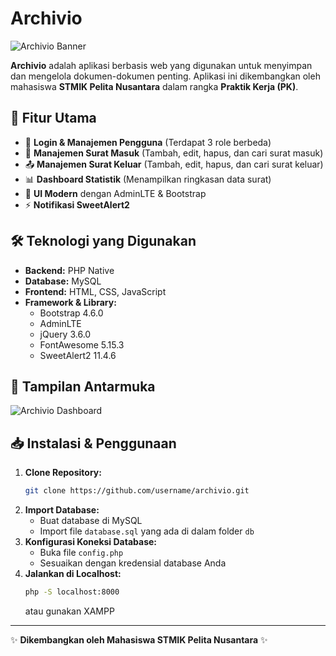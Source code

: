 # Archivio

![Archivio Banner](https://github.com/refintarigan/arsip_surat/assets/img/login.jpg)

**Archivio** adalah aplikasi berbasis web yang digunakan untuk menyimpan dan mengelola dokumen-dokumen penting. Aplikasi ini dikembangkan oleh mahasiswa **STMIK Pelita Nusantara** dalam rangka **Praktik Kerja (PK)**.

## 🚀 Fitur Utama

- 🔐 **Login & Manajemen Pengguna** (Terdapat 3 role berbeda)
- 📩 **Manajemen Surat Masuk** (Tambah, edit, hapus, dan cari surat masuk)
- 📤 **Manajemen Surat Keluar** (Tambah, edit, hapus, dan cari surat keluar)
- 📊 **Dashboard Statistik** (Menampilkan ringkasan data surat)
- 🎨 **UI Modern** dengan AdminLTE & Bootstrap
- ⚡ **Notifikasi SweetAlert2**

## 🛠️ Teknologi yang Digunakan

- **Backend:** PHP Native
- **Database:** MySQL
- **Frontend:** HTML, CSS, JavaScript
- **Framework & Library:**
  - Bootstrap 4.6.0
  - AdminLTE
  - jQuery 3.6.0
  - FontAwesome 5.15.3
  - SweetAlert2 11.4.6

## 📸 Tampilan Antarmuka

![Archivio Dashboard](https://github.com/refintarigan/assets/img/git.jpg)

## 📥 Instalasi & Penggunaan

1. **Clone Repository:**
   ```sh
   git clone https://github.com/username/archivio.git
   ```
2. **Import Database:**
   - Buat database di MySQL
   - Import file `database.sql` yang ada di dalam folder `db`
3. **Konfigurasi Koneksi Database:**
   - Buka file `config.php`
   - Sesuaikan dengan kredensial database Anda
4. **Jalankan di Localhost:**
   ```sh
   php -S localhost:8000
   ```
   atau gunakan XAMPP

---

✨ **Dikembangkan oleh Mahasiswa STMIK Pelita Nusantara** ✨
